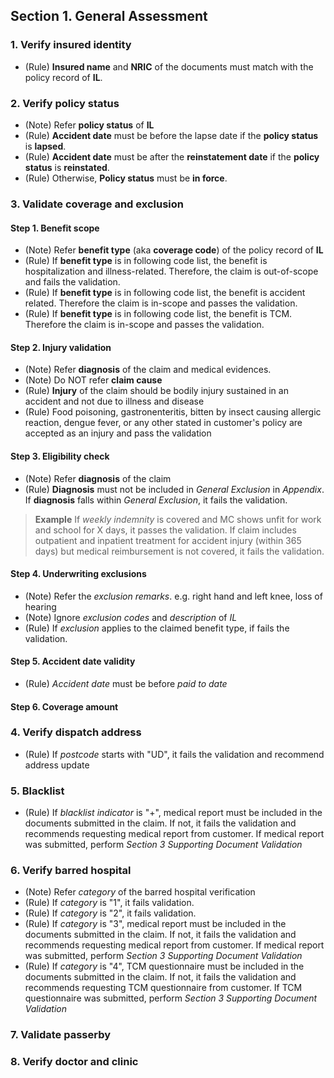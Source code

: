 ## Section 1. General Assessment
### 1. Verify insured identity
* (Rule) **Insured name** and **NRIC** of the documents must match with the policy record of **IL**.

### 2. Verify policy status
* (Note) Refer **policy status** of **IL**
* (Rule) **Accident date** must be before the lapse date if the **policy status** is **lapsed**.
* (Rule) **Accident date** must be after the **reinstatement date** if the **policy status** is **reinstated**.
* (Rule) Otherwise, **Policy status** must be **in force**.
         
### 3. Validate coverage and exclusion
#### Step 1. Benefit scope
* (Note) Refer **benefit type** (aka **coverage code**) of the policy record of **IL**
* (Rule) If **benefit type** is in following code list, the benefit is hospitalization and illness-related. Therefore, the claim is out-of-scope and fails the validation.
* (Rule) If **benefit type** is in following code list, the benefit is accident related. Therefore the claim is in-scope and passes the validation.
* (Rule) If **benefit type** is in following code list, the benefit is TCM. Therefore the claim is in-scope and passes the validation.

#### Step 2. Injury validation
* (Note) Refer **diagnosis** of the claim and medical evidences.
* (Note) Do NOT refer **claim cause**
* (Rule) **Injury** of the claim should be bodily injury sustained in an accident and not due to illness and disease
* (Rule) Food poisoning, gastronenteritis, bitten by insect causing allergic reaction, dengue fever, or any other stated in customer's policy are accepted as an injury and pass the validation

#### Step 3. Eligibility check
* (Note) Refer **diagnosis** of the claim
* (Rule) **Diagnosis** must not be included in *General Exclusion* in *Appendix*. If **diagnosis** falls within *General Exclusion*, it fails the validation. 
> **Example**
> If *weekly indemnity* is covered and MC shows unfit for work and school for X days, it passes the validation.
> If claim includes outpatient and inpatient treatment for accident injury (within 365 days) but medical reimbursement is not covered, it fails the validation.

#### Step 4. Underwriting exclusions
* (Note) Refer the *exclusion remarks*. e.g. right hand and left knee, loss of hearing
* (Note) Ignore *exclusion codes* and *description* of *IL*
* (Rule) If *exclusion* applies to the claimed benefit type, if fails the validation.

#### Step 5. Accident date validity
* (Rule) *Accident date* must be before *paid to date*

#### Step 6. Coverage amount

### 4. Verify dispatch address
* (Rule) If *postcode* starts with "UD", it fails the validation and recommend address update

### 5. Blacklist
* (Rule) If *blacklist indicator* is "+", medical report must be included in the documents submitted in the claim. If not, it fails the validation and recommends requesting medical report from customer. If medical report was submitted, perform *Section 3 Supporting Document Validation* 

### 6. Verify barred hospital
* (Note) Refer *category* of the barred hospital verification
* (Rule) If *category* is "1", it fails validation.
* (Rule) If *category* is "2", it fails validation.
* (Rule) If *category* is "3", medical report must be included in the documents submitted in the claim. If not, it fails the validation and recommends requesting medical report from customer. If medical report was submitted, perform *Section 3 Supporting Document Validation* 
* (Rule) If *category* is "4", TCM questionnaire must be included in the documents submitted in the claim. If not, it fails the validation and recommends requesting TCM questionnaire from customer. If TCM questionnaire was submitted, perform *Section 3 Supporting Document Validation* 


### 7. Validate passerby
### 8. Verify doctor and clinic
